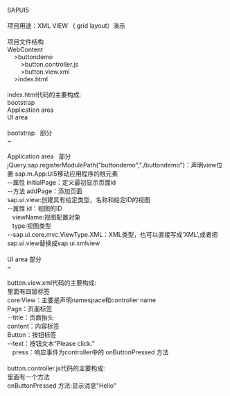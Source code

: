 SAPUI5</br>
</br>
项目用途：XML VIEW &nbsp; ( grid layout）演示</br>
</br>
项目文件结构 </br>
WebContent</br>
&nbsp; &nbsp; >buttondemo</br>
&nbsp; &nbsp; &nbsp; &nbsp; >button.controller.js</br>
&nbsp; &nbsp; &nbsp; &nbsp; >button.view.xml</br>
&nbsp; &nbsp; >index.html </br>
</br>
index.html代码的主要构成:</br>
bootstrap</br>
Application area </br>
UI area</br>
</br>
bootstrap &nbsp; 部分</br>
~</br>
</br>
Application area &nbsp; 部分</br>
jQuery.sap.registerModulePath("buttondemo","./buttondemo")：声明view位置
sap.m.App:UI5移动应用程序的根元素</br>
--属性 initialPage：定义最初显示页面id</br>
--方法 addPage：添加页面</br>
sap.ui.view:创建具有给定类型，名称和给定ID的视图</br>
--属性 id：视图的ID</br>
&nbsp; &nbsp;viewName:视图配置对象</br>
&nbsp; &nbsp;type:视图类型</br>
--sap.ui.core.mvc.ViewType.XML：XML类型，也可以直接写成‘XML’,或者把sap.ui.view替换成sap.ui.xmlview</br>
</br>
UI area&nbsp;部分</br>
~</br>
</br>
button.view.xml代码的主要构成:</br>
里面有四层标签</br>
core:View：主要是声明namespace和controller name</br>
Page：页面标签</br>
--title：页面抬头</br>
content：内容标签</br>
Button：按钮标签</br>
--text：按钮文本“Please click.”</br>
&nbsp; &nbsp;press：响应事件为controller中的 onButtonPressed 方法</br>
</br>
button.controller.js代码的主要构成:</br>
里面有一个方法</br>
onButtonPressed 方法:显示消息"Hello"</br>

